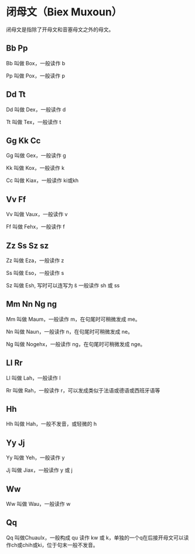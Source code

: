 # 闭母文（Biex Muxoun）

闭母文是指除了开母文和音塞母文之外的母文。

## Bb Pp 

Bb 叫做 Box，一般读作 b

Pp 叫做 Pox，一般读作 p

## Dd Tt

Dd 叫做 Dex，一般读作 d

Tt 叫做 Tex，一般读作 t

## Gg Kk Cc

Gg 叫做 Gex，一般读作 g

Kk 叫做 Kox，一般读作 k

Cc 叫做 Kiax，一般读作 ki或kh

## Vv Ff

Vv 叫做 Vaux，一般读作 v

Ff 叫做 Fehx，一般读作 f

## Zz Ss Sz sz

Zz 叫做 Eza，一般读作 z

Ss 叫做 Eso，一般读作 s

Sz 叫做 Esh, 写时可以连写为 `ß` 一般读作 sh 或 ss

## Mm Nn Ng ng

Mm 叫做 Maum，一般读作 m，在句尾时可稍微发成 me。

Nn 叫做 Naun，一般读作 n，在句尾时可稍微发成 ne。

Ng 叫做 Nogehx，一般读作 ng，在句尾时可稍微发成 nge。

## Ll Rr

Ll 叫做 Lah，一般读作 l

Rr 叫做 Rah，一般读作 r，可以发成类似于法语或德语或西班牙语等

## Hh

Hh 叫做 Hah，一般不发音，或轻微的 h

## Yy Jj

Yy 叫做 Yeh，一般读作 y

Jj 叫做 Jiax，一般读作 y 或 j

## Ww

Ww 叫做 Wau，一般读作 w

## Qq

Qq 叫做Chuaulx，一般构成 qu 读作 kw 或 k，单独的一个q在后接开母文可以读作ch或chih或ki，位于句末一般不发音。

